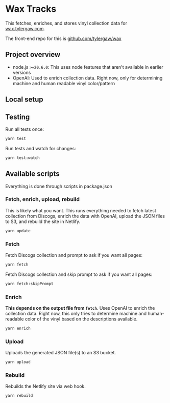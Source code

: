# Wax Tracks

This fetches, enriches, and stores vinyl collection data for [wax.tylergaw.com](https://wax.tylergaw.com/).

The front-end repo for this is [github.com/tylergaw/wax](https://github.com/tylergaw/wax)

## Project overview

- node.js `>=20.6.0`: This uses node features that aren't available in earlier versions
- OpenAI: Used to enrich collection data. Right now, only for determining machine and human readable vinyl color/pattern

## Local setup

## Testing

Run all tests once:

```sh
yarn test
```

Run tests and watch for changes:

```sh
yarn test:watch
```

## Available scripts

Everything is done through scripts in package.json

### Fetch, enrich, upload, rebuild

This is likely what you want. This runs everything needed to fetch latest collection from Discogs, enrich the data with OpenAI, upload the JSON files to S3, and rebuild the site in Netlify.

```sh
yarn update
```

### Fetch

Fetch Discogs collection and prompt to ask if you want all pages:

```sh
yarn fetch
```

Fetch Discogs collection and skip prompt to ask if you want all pages:

```sh
yarn fetch:skipPrompt
```

### Enrich

**This depends on the output file from `fetch`**. Uses OpenAI to enrich the collection data. Right now, this only tries to determine machine and human-readable color of the vinyl based on the descriptions available.

```sh
yarn enrich
```

### Upload

Uploads the generated JSON file(s) to an S3 bucket.

```sh
yarn upload
```

### Rebuild

Rebuilds the Netlify site via web hook.

```sh
yarn rebuild
```
